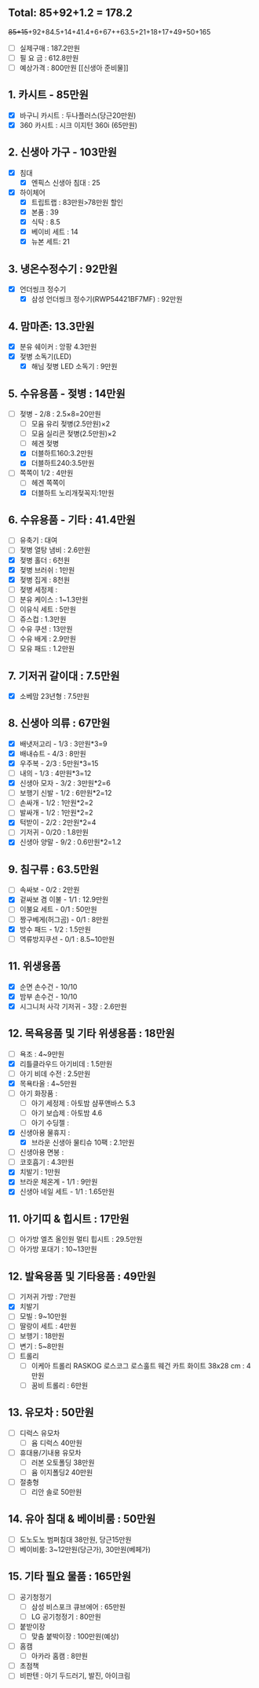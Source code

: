 ## Total: 85+92+1.2 = 178.2
~~85+15~~+92+84.5+14+41.4+6+67++63.5+21+18+17+49+50+165
- [ ] 실제구매 : 187.2만원
- [ ] 필 요 금 : 612.8만원
- [ ] 예상가격 : 800만원
[[신생아 준비물]]
## 1. 카시트 - 85만원
- [x] 바구니 카시트 : 두나플러스(당근20만원)
- [x] 360 카시트 : 시크 이지턴 360i (65만원)

## 2. 신생아 가구 - 103만원
- [x] 침대
	- [x] 엔픽스 신생아 침대 : 25
- [x] 하이체어
	- [x] 트립트랩 : 83만원>78만원 할인
	- [x] 본품 : 39
	- [x] 식탁 : 8.5
	- [x] 베이비 세트 : 14
	- [x] 뉴본 세트: 21

## 3. 냉온수정수기 : 92만원
- [x] 언더씽크 정수기
	- [x] 삼성 언더씽크 정수기(RWP54421BF7MF) : 92만원

## 4. 맘마존: 13.3만원
- [x] 분유 쉐이커 : 앙팡 4.3만원
- [x] 젖병 소독기(LED)
	- [x] 해님 젖병 LED 소독기 : 9만원

## 5. 수유용품 - 젖병 : 14만원
- [ ] 젖병 - 2/8 : 2.5×8=20만원
	- [ ] 모윰 유리 젖병(2.5만원)×2
	- [ ] 모윰 실리콘 젖병(2.5만원)×2
	- [ ] 헤겐 젖병
	- [x] 더블하트160:3.2만원
	- [x] 더블하트240:3.5만원
- [ ] 쪽쪽이 1/2 : 4만원
	- [ ] 헤겐 쪽쪽이
	- [x] 더블하트 노리개젖꼭지:1만원

## 6. 수유용품 - 기타 : 41.4만원
- [ ] 유축기 : 대여
- [ ] 젖병 열탕 냄비 : 2.6만원
- [x] 젖병 홀더 : 6천원
- [x] 젖병 브러쉬 : 1만원
- [x] 젖병 집게 : 8천원
- [ ] 젖병 세정제 : 
- [ ] 분유 케이스 : 1~1.3만원
- [ ] 이유식 세트 : 5만원
- [ ] 쥬스컵 : 1.3만원
- [ ] 수유 쿠션 : 13만원
- [ ] 수유 배게 : 2.9만원
- [ ] 모유 패드 : 1.2만원

## 7. 기저귀 갈이대 : 7.5만원
- [x] 소베맘 23년형 : 7.5만원

## 8. 신생아 의류 : 67만원
- [x] 배냇저고리 - 1/3 : 3만원*3=9
- [x] 배내슈트 - 4/3 : 8만원
- [x] 우주복 - 2/3 : 5만원*3=15
- [ ] 내의 - 1/3 : 4만원*3=12
- [x] 신생아 모자 - 3/2 : 3만원*2=6
- [ ] 보행기 신발 - 1/2 : 6만원*2=12
- [ ] 손싸개 - 1/2 : 1만원*2=2
- [ ] 발싸개 - 1/2 : 1만원*2=2
- [x] 턱받이 - 2/2 : 2만원*2=4
- [ ] 기저귀 - 0/20 : 1.8만원
- [x] 신생아 양말 - 9/2 : 0.6만원*2=1.2

## 9. 침구류 : 63.5만원
- [ ] 속싸보 - 0/2 : 2만원 
- [x] 겉싸보 겸 이불 - 1/1 : 12.9만원
- [ ] 이불요 세트 - 0/1 : 50만원
- [ ] 짱구베게(허그곰) - 0/1 : 8만원
- [x] 방수 패드 - 1/2 : 1.5만원
- [ ] 역류방지쿠션 - 0/1 : 8.5~10만원

## 11. 위생용품
- [x] 순면 손수건 - 10/10
- [x] 밤부 손수건 - 10/10
- [x] 시그니처 사각 기저귀 - 3장 : 2.6만원

## 12. 목욕용품 및 기타 위생용품 : 18만원
- [ ] 욕조 : 4~9만원
- [x] 리틀클라우드 아기비데 : 1.5만원
- [ ] 아기 비데 수전 : 2.5만원
- [x] 목욕타올 : 4~5만원
- [ ] 아기 화장품 : 
	- [ ] 아기 세정제 : 아토밤 샴푸앤바스 5.3
	- [ ] 아기 보습제 : 아토밤 4.6
	- [ ] 아기 수딩젤 :
- [x] 신생아용 물휴지 : 
	- [x] 브라운 신생아 물티슈 10팩 : 2.1만원
- [ ] 신생아용 면봉 : 
- [ ] 코호흡기 : 4.3만원
- [x] 치발기 : 1만원
- [x] 브라운 체온계 - 1/1 : 9만원
- [x] 신생아 네일 세트 - 1/1 : 1.65만원

## 11. 아기띠 & 힙시트 : 17만원
- [ ] 아가방 엘츠 올인원 멀티 힙시트 : 29.5만원
- [ ] 아가방 포대기 : 10~13만원

## 12. 발육용품 및 기타용품 : 49만원
- [ ] 기저귀 가방 : 7만원
- [x] 치발기
- [ ] 모빌 : 9~10만원
- [ ] 딸랑이 세트 : 4만원
- [ ] 보행기 : 18만원
- [ ] 변기 : 5~8만원
- [ ] 트롤리 
	- [ ] 이케아 트롤리 RASKOG 로스코그 로스훌트 웨건 카트 화이트 38x28 cm : 4만원
	- [ ] 꿈비 트롤리 : 6만원

## 13. 유모차 : 50만원
- [ ] 디럭스 유모차
	- [ ] 윰 디럭스 40만원
- [ ] 휴대용/기내용 유모차
	- [ ] 러본 오토폴딩 38만원
	- [ ] 윰 이지폴딩2 40만원
- [ ] 절충형
	- [ ] 리안 솔로 50만원

## 14. 유아 침대 & 베이비룸 : 50만원
- [ ] 도노도노 범퍼침대 38만원, 당근15만원
- [ ] 베이비룸: 3~12만원(당근가), 30만원(베페가)

## 15. 기타 필요 물품 : 165만원
- [ ] 공기청정기 
	- [ ] 삼성 비스포크 큐브에어 : 65만원
	- [ ] LG 공기청정기 : 80만원
- [ ] 붙받이장 
	- [ ] 맞춤 붙박이장 : 100만원(예상)
- [ ] 홈캠
	- [ ] 아카라 홈캠 : 8만원
- [ ] 초점책
- [ ] 비판텐 : 아기 두드러기, 발진, 아이크림